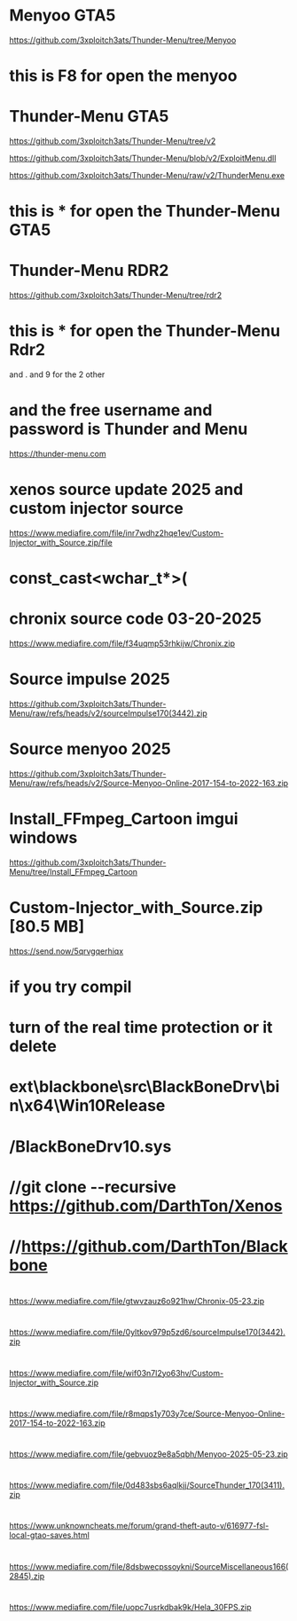 # Menyoo GTA5
https://github.com/3xploitch3ats/Thunder-Menu/tree/Menyoo
# this is F8 for open the menyoo

# Thunder-Menu GTA5
https://github.com/3xploitch3ats/Thunder-Menu/tree/v2

https://github.com/3xploitch3ats/Thunder-Menu/blob/v2/ExploitMenu.dll

https://github.com/3xploitch3ats/Thunder-Menu/raw/v2/ThunderMenu.exe
# this is * for open the Thunder-Menu GTA5

# Thunder-Menu RDR2
https://github.com/3xploitch3ats/Thunder-Menu/tree/rdr2
# this is * for open the Thunder-Menu Rdr2 
and . and 9 for the 2 other 
 
# and the free username and password is Thunder and Menu

https://thunder-menu.com

# xenos source update 2025 and custom injector source
https://www.mediafire.com/file/inr7wdhz2hqe1ev/Custom-Injector_with_Source.zip/file
# const_cast<wchar_t*>(

# chronix source code 03-20-2025
https://www.mediafire.com/file/f34uqmp53rhkijw/Chronix.zip

# Source impulse 2025
https://github.com/3xploitch3ats/Thunder-Menu/raw/refs/heads/v2/sourceImpulse170(3442).zip
# Source menyoo 2025
https://github.com/3xploitch3ats/Thunder-Menu/raw/refs/heads/v2/Source-Menyoo-Online-2017-154-to-2022-163.zip

# Install_FFmpeg_Cartoon imgui windows
https://github.com/3xploitch3ats/Thunder-Menu/tree/Install_FFmpeg_Cartoon

# Custom-Injector_with_Source.zip [80.5 MB]
https://send.now/5qrvgqerhiqx

# if you try compil
# turn of the real time protection or it delete 
# ext\blackbone\src\BlackBoneDrv\bin\x64\Win10Release
# /BlackBoneDrv10.sys

# //git clone --recursive https://github.com/DarthTon/Xenos
# //https://github.com/DarthTon/Blackbone

# 
https://www.mediafire.com/file/gtwvzauz6o921hw/Chronix-05-23.zip
# 
https://www.mediafire.com/file/0yltkov979p5zd6/sourceImpulse170(3442).zip
# 
https://www.mediafire.com/file/wif03n7l2yo63hv/Custom-Injector_with_Source.zip
# 
https://www.mediafire.com/file/r8mqps1y703y7ce/Source-Menyoo-Online-2017-154-to-2022-163.zip
# 
https://www.mediafire.com/file/gebvuoz9e8a5qbh/Menyoo-2025-05-23.zip
# 
https://www.mediafire.com/file/0d483sbs6aqlkjj/SourceThunder_170(3411).zip
# 
https://www.unknowncheats.me/forum/grand-theft-auto-v/616977-fsl-local-gtao-saves.html
# 
https://www.mediafire.com/file/8dsbwecpssoykni/SourceMiscellaneous166(2845).zip
#
https://www.mediafire.com/file/uopc7usrkdbak9k/Hela_30FPS.zip
#

